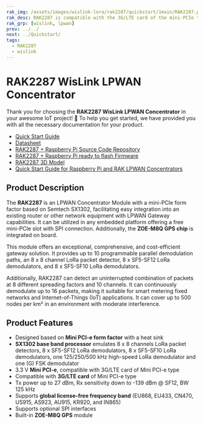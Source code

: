 ```yaml
---
rak_img: /assets/images/wislink-lora/rak2287/quickstart/1main/RAK2287.png
rak_desc: RAK2287 is compatible with the 3G/LTE card of the mini-PCIe type. This board has two antenna ports for the LoRa and GNSS. With the mini-PCIe as its form factor, this module is compatible with any embedded platform offering a free mini-PCIe slot with an SPI connection.
rak_grp: [wislink, lpwan]
prev: ../../
next: ../Quickstart/
tags:
  - RAK2287
  - wislink
---
```


# RAK2287 WisLink LPWAN Concentrator
Thank you for choosing the **RAK2287 WisLink LPWAN Concentrator** in your awesome IoT project! 🎉 To help you get started, we have provided you with all the necessary documentation for your product.

* <a href="../Quickstart/" target="_blank">Quick Start Guide</a>
* <a href="../Datasheet/" target="_blank">Datasheet</a>
* [RAK2287 + Raspberry Pi Source Code Repository](https://github.com/RAKWireless/rak_common_for_gateway)
* [RAK2287 + Raspberry Pi ready to flash Firmware](https://downloads.rakwireless.com/LoRa/RAK2287-Mini-PCIe/Firmware/RAK2287_Latest_Firmware.zip)
* [RAK2287 3D Model](https://downloads.rakwireless.com/3D_File/WisLink/PWB-RAK2287.stp)
* [Quick Start Guide for Raspberry Pi and RAK LPWAN Concentrators](https://docs.rakwireless.com/Knowledge-Hub/Learn/Raspberry-Pi-and-RAK-LPWAN-Concentrators/)



## Product Description

The **RAK2287** is an LPWAN Concentrator Module with a mini-PCIe form factor based on Semtech SX1302, facilitating easy integration into an existing router or other network equipment with LPWAN Gateway capabilities. It can be utilized in any embedded platform offering a free mini-PCIe slot with SPI connection. Additionally, the **ZOE-M8Q GPS chip** is integrated on board.

This module offers an exceptional, comprehensive, and cost-efficient gateway solution. It provides up to 10 programmable parallel demodulation paths, an 8 x 8 channel LoRa packet detector, 8 x SF5-SF12 LoRa demodulators, and 8 x SF5-SF10 LoRa demodulators. 

Additionally, RAK2287 can detect an uninterrupted combination of packets at 8 different spreading factors and 10 channels. It can continuously demodulate up to 16 packets, making it suitable for smart metering fixed networks and Internet-of-Things (IoT) applications. It can cover up to 500 nodes per km² in an environment with moderate interference.


## Product Features

- Designed based on **Mini PCI-e form factor** with a heat sink
- **SX1302 base band processor** emulates 8 x 8 channels LoRa packet detectors, 8 x SF5-SF12 LoRa demodulators, 8 x SF5-SF10 LoRa demodulators, one 125/250/500&nbsp;kHz high-speed LoRa demodulator and one (G) FSK demodulator
- 3.3&nbsp;V **Mini PCI-e**, compatible with 3G/LTE card of Mini PCI-e type
- Compatible with **3G/LTE card** of Mini PCI-e type
- Tx power up to 27&nbsp;dBm, Rx sensitivity down to -139&nbsp;dBm @ SF12, BW 125&nbsp;kHz
- Supports **global license-free frequency band** (EU868, EU433, CN470, US915, AS923, AU915, KR920, and IN865)
- Supports optional SPI interfaces
- Built-in **ZOE-M8Q GPS** module

